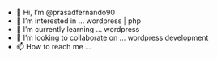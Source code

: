 - 👋 Hi, I’m @prasadfernando90
- 👀 I’m interested in ... wordpress | php
- 🌱 I’m currently learning ... wordpress 
- 💞️ I’m looking to collaborate on ... wordpress development 
- 📫 How to reach me ... 

<!---
prasadfernando90/prasadfernando90 is a ✨ special ✨ repository because its `README.md` (this file) appears on your GitHub profile.
You can click the Preview link to take a look at your changes.
--->
